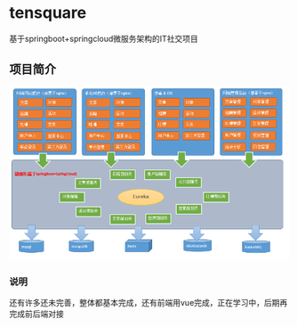 # tensquare
基于springboot+springcloud微服务架构的IT社交项目
## 项目简介
![架构图](https://github.com/StarRoving/tensquare/blob/master/pic/1.png)
### 说明
还有许多还未完善，整体都基本完成，还有前端用vue完成，正在学习中，后期再完成前后端对接
